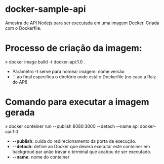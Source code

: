 # docker-sample-api
Amostra de API Nodejs para ser executada em uma imagem Docker. 
Criada com o Dockerfile.

# Processo de criação da imagem:
» docker image build -t docker-api:1.0 .

- Parâmetro -t serve para nomear imagem: nome:versão
- '.' ao final específica o diretório onde está o Dockerfile (no caso a Raiz do API) 

# Comando para executar a imagem gerada
» docker conteiner run --publish 8080:3000 --detach --name api docker-api:1.0

- <strong>--publish:</strong> cuida do redirecionamento da porta de execução.
- <strong>--detach:</strong> define ao Docker que deverá executar este conteiner em backgroud par anão travar o terminal que acabou de ser executado.
- <strong>--name:</strong> nome do conteiner

